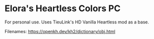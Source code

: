 # Elora's Heartless Colors PC
For personal use.
Uses TieuLink's HD Vanilla Heartless mod as a base.

Filenames: https://openkh.dev/kh2/dictionary/obj.html
